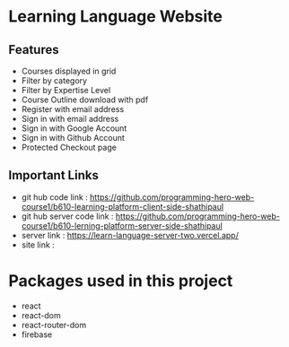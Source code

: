 # Learning Language Website


## Features

- Courses displayed in grid
- Filter by category
- Filter by Expertise Level
- Course Outline download with pdf
- Register with email address
- Sign in with email address
- Sign in with Google Account
- Sign in with Github Account
- Protected Checkout page


## Important Links

- git hub code link : https://github.com/programming-hero-web-course1/b610-learning-platform-client-side-shathipaul
- git hub server code link : https://github.com/programming-hero-web-course1/b610-lerning-platform-server-side-shathipaul
- server link : https://learn-language-server-two.vercel.app/
- site link : 


# Packages used in this project

- react
- react-dom
- react-router-dom
- firebase


